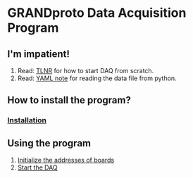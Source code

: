 # GRANDproto Data Acquisition Program

## I'm impatient!
1. Read: [TLNR](too_long_no_read.md) for how to start DAQ from scratch.
2. Read: [YAML note](yaml_note.md) for reading the data file from python.


## How to install the program?
### [Installation](installation.md)


## Using the program
1. [Initialize the addresses of boards](setting_addr.md)
2. [Start the DAQ](usage.md)
